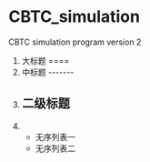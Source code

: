 # CBTC_simulation
CBTC simulation program version 2
1. 大标题 ====
2.  中标题 -------
3. ## 二级标题
4. * 无序列表一
   * 无序列表二
